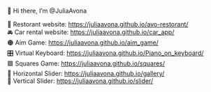 👋 Hi there, I’m @JuliaAvona 

🥑 Restorant website: https://juliaavona.github.io/avo-restorant/  
🚘 Car rental website: https://juliaavona.github.io/car_app/  
🟠 Aim Game: https://juliaavona.github.io/aim_game/  
🎛️ Virtual Keyboard: https://juliaavona.github.io/Piano_on_keyboard/  
🟩 Squares Game: https://juliaavona.github.io/squares/  
🔮 Horizontal Slider: https://juliaavona.github.io/gallery/  
🍭 Vertical Slider: https://juliaavona.github.io/slider/
